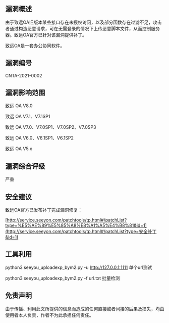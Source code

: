 ## 漏洞概述

由于致远OA旧版本某些接口存在未授权访问，以及部分函数存在过滤不足，攻击者通过构造恶意请求，可在无需登录的情况下上传恶意脚本文件，从而控制服务器。致远OA官方已针对该漏洞提供补丁。

  致远OA是一套办公协同软件。

## 漏洞编号

CNTA-2021-0002

## 漏洞影响范围

致远 OA V8.0

致远 OA V7.1、V7.1SP1

致远 OA V7.0、V7.0SP1、V7.0SP2、V7.0SP3

致远 OA V6.0、V6.1SP1、V6.1SP2

致远 OA V5.x

## 漏洞综合评级

严重

## 安全建议

致远OA官方已发布补丁完成漏洞修复：

[http://service.seeyon.com/patchtools/tp.html#/patchList?type=%E5%AE%89%E5%85%A8%E8%A1%A5%E4%B8%81&id=1](http://service.seeyon.com/patchtools/tp.html#/patchList?type=安全补丁&id=1)

## 工具利用

python3 seeyou_uploadexp_bym2.py -u http://127.0.0.1:1111 单个url测试

python3 seeyou_uploadexp_bym2.py -f url.txt 批量检测


## 免责声明

由于传播、利用此文所提供的信息而造成的任何直接或者间接的后果及损失，均由使用者本人负责，作者不为此承担任何责任。



